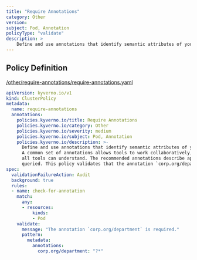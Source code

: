 ```yaml
---
title: "Require Annotations"
category: Other
version: 
subject: Pod, Annotation
policyType: "validate"
description: >
    Define and use annotations that identify semantic attributes of your application or Deployment. A common set of annotations allows tools to work collaboratively, describing objects in a common manner that all tools can understand. The recommended annotations describe applications in a way that can be queried. This policy validates that the annotation `corp.org/department` is specified with some value.      
---
```


## Policy Definition
<a href="https://github.com/kyverno/policies/raw/main//other/require-annotations/require-annotations.yaml" target="-blank">/other/require-annotations/require-annotations.yaml</a>

```yaml
apiVersion: kyverno.io/v1
kind: ClusterPolicy
metadata:
  name: require-annotations
  annotations:
    policies.kyverno.io/title: Require Annotations
    policies.kyverno.io/category: Other
    policies.kyverno.io/severity: medium
    policies.kyverno.io/subject: Pod, Annotation
    policies.kyverno.io/description: >-
      Define and use annotations that identify semantic attributes of your application or Deployment.
      A common set of annotations allows tools to work collaboratively, describing objects in a common manner that
      all tools can understand. The recommended annotations describe applications in a way that can be
      queried. This policy validates that the annotation `corp.org/department` is specified with some value.      
spec:
  validationFailureAction: Audit
  background: true
  rules:
  - name: check-for-annotation
    match:
      any:
      - resources:
          kinds:
          - Pod
    validate:
      message: "The annotation `corp.org/department` is required."
      pattern:
        metadata:
          annotations:
            corp.org/department: "?*"

```
